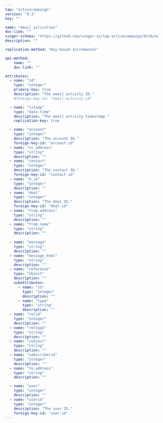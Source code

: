 ```yaml
---
tap: "activecampaign"
version: "0.3"
key: ""

name: "email_activities"
doc-link: ""
singer-schema: "https://github.com/singer-io/tap-activecampaign/blob/master/tap_activecampaign/schemas/email_activities.json"
description: ""

replication-method: "Key-based Incremental"

api-method:
    name: ""
    doc-link: ""

attributes:
  - name: "id"
    type: "integer"
    primary-key: true
    description: "The email activity ID."
    #foreign-key-id: "email-activity-id"

  - name: "tstamp"
    type: "date-time"
    description: "The email activity timestamp."
    replication-key: true

  - name: "account"
    type: "integer"
    description: "The account ID."
    foreign-key-id: "account-id"
  - name: "cc_address"
    type: "string"
    description: ""
  - name: "contact"
    type: "integer"
    description: "The contact ID."
    foreign-key-id: "contact-id"
  - name: "d_id"
    type: "integer"
    description: ""
  - name: "deal"
    type: "integer"
    description: "The deal ID."
    foreign-key-id: "deal-id"
  - name: "from_address"
    type: "string"
    description: ""
  - name: "from_name"
    type: "string"
    description: ""
  
  - name: "message"
    type: "string"
    description: ""
  - name: "message_html"
    type: "string"
    description: ""
  - name: "reference"
    type: "object"
    description: ""
    subattributes:
      - name: "id"
        type: "integer"
        description: ""
      - name: "type"
        type: "string"
        description: ""
  - name: "relid"
    type: "integer"
    description: ""
  - name: "reltype"
    type: "string"
    description: ""
  - name: "subject"
    type: "string"
    description: ""
  - name: "subscriberid"
    type: "integer"
    description: ""
  - name: "to_address"
    type: "string"
    description: ""

  - name: "user"
    type: "integer"
    description: ""
  - name: "userid"
    type: "integer"
    description: "The user ID."
    foreign-key-id: "user-id"
---
```

